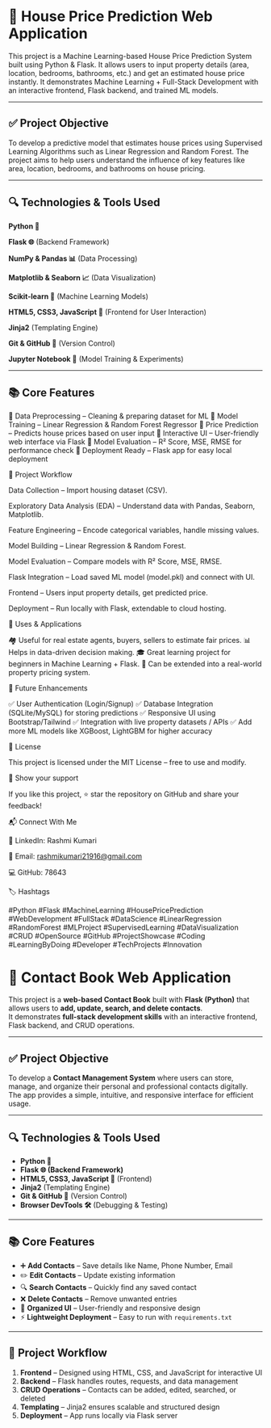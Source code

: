# 🏡 House Price Prediction Web Application

This project is a Machine Learning-based House Price Prediction System built using Python & Flask.
It allows users to input property details (area, location, bedrooms, bathrooms, etc.) and get an estimated house price instantly.
It demonstrates Machine Learning + Full-Stack Development with an interactive frontend, Flask backend, and trained ML models.

---

## ✅ Project Objective

To develop a predictive model that estimates house prices using Supervised Learning Algorithms such as Linear Regression and Random Forest.
The project aims to help users understand the influence of key features like area, location, bedrooms, and bathrooms on house pricing.

---

## 🔍 Technologies & Tools Used

**Python 🐍**

**Flask 🌐** (Backend Framework)

**NumPy & Pandas 📊** (Data Processing)

**Matplotlib & Seaborn 📈** (Data Visualization)

**Scikit-learn 🤖** (Machine Learning Models)

**HTML5, CSS3, JavaScript 🎨** (Frontend for User Interaction)

**Jinja2** (Templating Engine)

**Git & GitHub 🔗** (Version Control)

**Jupyter Notebook 📓** (Model Training & Experiments)

---

## 📚 Core Features

🔹 Data Preprocessing – Cleaning & preparing dataset for ML
🔹 Model Training – Linear Regression & Random Forest Regressor
🔹 Price Prediction – Predicts house prices based on user input
🔹 Interactive UI – User-friendly web interface via Flask
🔹 Model Evaluation – R² Score, MSE, RMSE for performance check
🔹 Deployment Ready – Flask app for easy local deployment

📂 Project Workflow

Data Collection – Import housing dataset (CSV).

Exploratory Data Analysis (EDA) – Understand data with Pandas, Seaborn, Matplotlib.

Feature Engineering – Encode categorical variables, handle missing values.

Model Building – Linear Regression & Random Forest.

Model Evaluation – Compare models with R² Score, MSE, RMSE.

Flask Integration – Load saved ML model (model.pkl) and connect with UI.

Frontend – Users input property details, get predicted price.

Deployment – Run locally with Flask, extendable to cloud hosting.

🎯 Uses & Applications

🏘️ Useful for real estate agents, buyers, sellers to estimate fair prices.
📊 Helps in data-driven decision making.
🎓 Great learning project for beginners in Machine Learning + Flask.
💼 Can be extended into a real-world property pricing system.

🔮 Future Enhancements

✅ User Authentication (Login/Signup)
✅ Database Integration (SQLite/MySQL) for storing predictions
✅ Responsive UI using Bootstrap/Tailwind
✅ Integration with live property datasets / APIs
✅ Add more ML models like XGBoost, LightGBM for higher accuracy

📌 License

This project is licensed under the MIT License – free to use and modify.

🌟 Show your support

If you like this project, ⭐ star the repository on GitHub and share your feedback!

📬 Connect With Me

🔗 LinkedIn: Rashmi Kumari

📧 Email: rashmikumari21916@gmail.com

💻 GitHub: 78643

🏷️ Hashtags

#Python #Flask #MachineLearning #HousePricePrediction #WebDevelopment #FullStack #DataScience #LinearRegression #RandomForest #MLProject #SupervisedLearning #DataVisualization #CRUD #OpenSource #GitHub #ProjectShowcase #Coding #LearningByDoing #Developer #TechProjects #Innovation

# 📖 Contact Book Web Application

This project is a **web-based Contact Book** built with **Flask (Python)** that allows users to **add, update, search, and delete contacts**.  
It demonstrates **full-stack development skills** with an interactive frontend, Flask backend, and CRUD operations.

---

## ✅ Project Objective
To develop a **Contact Management System** where users can store, manage, and organize their personal and professional contacts digitally.  
The app provides a simple, intuitive, and responsive interface for efficient usage.

---

## 🔍 Technologies & Tools Used
- **Python 🐍**  
- **Flask 🌐 (Backend Framework)**  
- **HTML5, CSS3, JavaScript 🎨** (Frontend)  
- **Jinja2** (Templating Engine)  
- **Git & GitHub 🔗** (Version Control)  
- **Browser DevTools 🛠️** (Debugging & Testing)  

---

## 📚 Core Features
- ➕ **Add Contacts** – Save details like Name, Phone Number, Email  
- ✏️ **Edit Contacts** – Update existing information  
- 🔍 **Search Contacts** – Quickly find any saved contact  
- ❌ **Delete Contacts** – Remove unwanted entries  
- 📂 **Organized UI** – User-friendly and responsive design  
- ⚡ **Lightweight Deployment** – Easy to run with `requirements.txt`  

---

## 📂 Project Workflow
1. **Frontend** – Designed using HTML, CSS, and JavaScript for interactive UI  
2. **Backend** – Flask handles routes, requests, and data management  
3. **CRUD Operations** – Contacts can be added, edited, searched, or deleted  
4. **Templating** – Jinja2 ensures scalable and structured design  
5. **Deployment** – App runs locally via Flask server  
